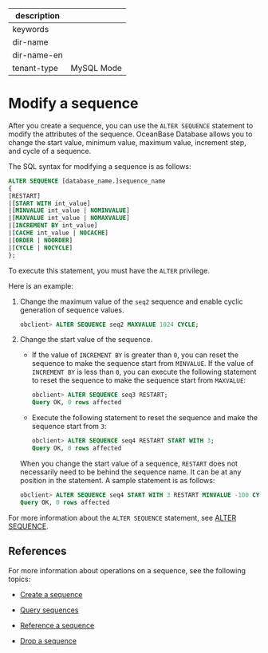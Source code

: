|description||
|---|---|
|keywords||
|dir-name||
|dir-name-en||
|tenant-type|MySQL Mode|

# Modify a sequence

After you create a sequence, you can use the `ALTER SEQUENCE` statement to modify the attributes of the sequence. OceanBase Database allows you to change the start value, minimum value, maximum value, increment step, and cycle of a sequence.

The SQL syntax for modifying a sequence is as follows:

```sql
ALTER SEQUENCE [database_name.]sequence_name
{
[RESTART]
|[START WITH int_value]
|[MINVALUE int_value | NOMINVALUE]
|[MAXVALUE int_value | NOMAXVALUE]
|[INCREMENT BY int_value]
|[CACHE int_value | NOCACHE]
|[ORDER | NOORDER]
|[CYCLE | NOCYCLE]
};
```

To execute this statement, you must have the `ALTER` privilege.

Here is an example:

1. Change the maximum value of the `seq2` sequence and enable cyclic generation of sequence values.

   ```sql
   obclient> ALTER SEQUENCE seq2 MAXVALUE 1024 CYCLE;
   ```
2. Change the start value of the sequence.

   * If the value of `INCREMENT BY` is greater than `0`, you can reset the sequence to make the sequence start from `MINVALUE`. If the value of `INCREMENT BY` is less than `0`, you can execute the following statement to reset the sequence to make the sequence start from `MAXVALUE`:

      ```sql
      obclient> ALTER SEQUENCE seq3 RESTART;
      Query OK, 0 rows affected
      ```

   * Execute the following statement to reset the sequence and make the sequence start from `3`:

      ```sql
      obclient> ALTER SEQUENCE seq4 RESTART START WITH 3;
      Query OK, 0 rows affected
      ```

   When you change the start value of a sequence, `RESTART` does not necessarily need to be behind the sequence name. It can be at any position in the statement. A sample statement is as follows:

   ```sql
   obclient> ALTER SEQUENCE seq4 START WITH 3 RESTART MINVALUE -100 CYCLE;
   Query OK, 0 rows affected
   ```

For more information about the `ALTER SEQUENCE` statement, see [ALTER SEQUENCE](../../../500.sql-reference/100.sql-syntax/200.common-tenant-of-mysql-mode/600.sql-statement-of-mysql-mode/1400.alter-sequence-of-mysql-mode.md).

## References

For more information about operations on a sequence, see the following topics:

* [Create a sequence](../700.manage-sequence-of-mysql-mode/100.create-a-sequence-of-mysql-mode.md)

* [Query sequences](../700.manage-sequence-of-mysql-mode/200.view-a-sequence-of-mysql-mode.md)

* [Reference a sequence](../700.manage-sequence-of-mysql-mode/300.use-a-sequence-of-mysql-mode.md)

* [Drop a sequence](../700.manage-sequence-of-mysql-mode/500.delete-a-squence-of-mysql-mode.md)
